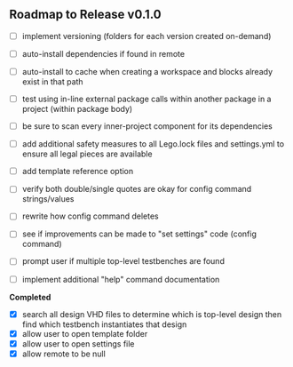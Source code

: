 ## Roadmap to Release v0.1.0

- [ ] implement versioning (folders for each version created on-demand)
- [ ] auto-install dependencies if found in remote
- [ ] auto-install to cache when creating a workspace and blocks already exist in that path

- [ ] test using in-line external package calls within another package in a project (within package body)
- [ ] be sure to scan every inner-project component for its dependencies

- [ ] add additional safety measures to all Lego.lock files and settings.yml to ensure all legal pieces are available
- [ ] add template reference option
- [ ] verify both double/single quotes are okay for config command strings/values

- [ ] rewrite how config command deletes
- [ ] see if improvements can be made to "set settings" code (config command)

- [ ] prompt user if multiple top-level testbenches are found
- [ ] implement additional "help" command documentation


__Completed__
- [x] search all design VHD files to determine which is top-level design then find which testbench instantiates that design
- [x] allow user to open template folder
- [x] allow user to open settings file
- [x] allow remote to be null